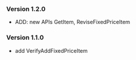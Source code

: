 ### Version 1.2.0
- ADD: new APIs GetItem, ReviseFixedPriceItem

### Version 1.1.0
- add VerifyAddFixedPriceItem

